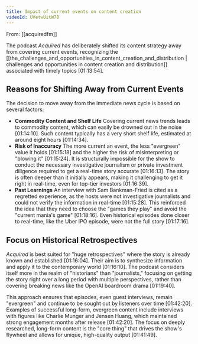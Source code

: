 ```yaml
---
title: Impact of current events on content creation
videoId: UVetwUitW78
---
```


From: [[acquiredfm]] <br/> 

The podcast *Acquired* has deliberately shifted its content strategy away from covering current events, recognizing the [[the_challenges_and_opportunities_in_content_creation_and_distribution | challenges and opportunities in content creation and distribution]] associated with timely topics <a class="yt-timestamp" data-t="01:13:54">[01:13:54]</a>.

## Reasons for Shifting Away from Current Events

The decision to move away from the immediate news cycle is based on several factors:

*   **Commodity Content and Shelf Life** Covering current news trends leads to commodity content, which can easily be drowned out in the noise <a class="yt-timestamp" data-t="01:14:10">[01:14:10]</a>. Such content typically has a very short shelf life, estimated at around eight hours <a class="yt-timestamp" data-t="01:14:34">[01:14:34]</a>.
*   **Risk of Inaccuracy** The more current an event, the less "evergreen" value it holds <a class="yt-timestamp" data-t="01:15:18">[01:15:18]</a> and the higher the risk of misinterpreting or "blowing it" <a class="yt-timestamp" data-t="01:15:24">[01:15:24]</a>. It is structurally impossible for the show to conduct the necessary investigative journalism or private investment diligence required to get a real-time story accurate <a class="yt-timestamp" data-t="01:16:13">[01:16:13]</a>. The story is often deeper than it initially appears, making it challenging to get it right in real-time, even for top-tier investors <a class="yt-timestamp" data-t="01:16:39">[01:16:39]</a>.
*   **Past Learnings** An interview with Sam Bankman-Fried is cited as a regretted experience, as the hosts were not investigative journalists and could not verify the information in real-time <a class="yt-timestamp" data-t="01:15:28">[01:15:28]</a>. This reinforced the idea that they need to choose the "games they play" and avoid the "current mania's game" <a class="yt-timestamp" data-t="01:18:16">[01:18:16]</a>. Even historical episodes done closer to real-time, like the Uber IPO episode, were not the full story <a class="yt-timestamp" data-t="01:17:16">[01:17:16]</a>.

## Focus on Historical Retrospectives

*Acquired* is best suited for "huge retrospectives" where the story is already known and established <a class="yt-timestamp" data-t="01:16:04">[01:16:04]</a>. Their aim is to synthesize information and apply it to the contemporary world <a class="yt-timestamp" data-t="01:16:10">[01:16:10]</a>. The podcast considers itself more in the realm of "historians" than "journalists," focusing on getting the story right over a long period with multiple perspectives, rather than covering breaking news like the OpenAI boardroom drama <a class="yt-timestamp" data-t="01:19:40">[01:19:40]</a>.

This approach ensures that episodes, even guest interviews, remain "evergreen" and continue to be sought out by listeners over time <a class="yt-timestamp" data-t="01:42:20">[01:42:20]</a>. Examples of successful long-form, evergreen content include interviews with figures like Charlie Munger and Jensen Huang, which maintained strong engagement months after release <a class="yt-timestamp" data-t="01:42:20">[01:42:20]</a>. The focus on deeply researched, long-form content is the "core thing" that drives the show's flywheel and allows for unique, high-quality output <a class="yt-timestamp" data-t="01:41:49">[01:41:49]</a>.